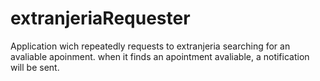 # extranjeriaRequester
Application  wich repeatedly requests to extranjeria searching for an avaliable  apoinment. when it finds an apointment avaliable, a notification will be sent.
